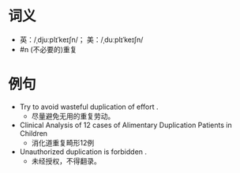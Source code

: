 # 词义
- 英：/ˌdjuːplɪˈkeɪʃn/； 美：/ˌduːplɪˈkeɪʃn/
- #n (不必要的)重复
# 例句
- Try to avoid wasteful duplication of effort .
	- 尽量避免无用的重复劳动。
- Clinical Analysis of 12 cases of Alimentary Duplication Patients in Children
	- 消化道重复畸形12例
- Unauthorized duplication is forbidden .
	- 未经授权，不得翻录。
